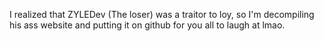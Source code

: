 I realized that ZYLEDev (The loser) was a traitor to loy, so I'm decompiling his ass website and putting it on github for you all to laugh at lmao.
